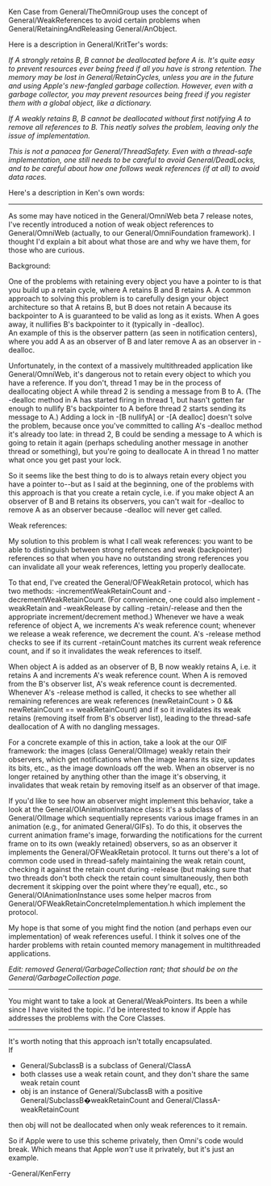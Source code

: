 




Ken Case from General/TheOmniGroup uses the concept of General/WeakReferences to avoid certain problems when General/RetainingAndReleasing General/AnObject.

Here is a description in General/KritTer's words:

*If A strongly retains B, B cannot be deallocated before A is. It's quite easy to prevent resources ever being freed if all you have is strong retention. The memory may be lost in General/RetainCycles, unless you are in the future and using Apple's new-fangled garbage collection. However, even with a garbage collector, you may prevent resources being freed if you register them with a global object, like a dictionary.*

*If A weakly retains B, B cannot be deallocated without first notifying A to remove all references to B. This neatly solves the problem, leaving only the issue of implementation.*

*This is not a panacea for General/ThreadSafety. Even with a thread-safe implementation, one still needs to be careful to avoid General/DeadLock<nowiki/>s, and to be careful about how one follows weak references (if at all) to avoid data races.*

Here's a description in Ken's own words:

----

As some may have noticed in the General/OmniWeb beta 7 release notes, I've
recently introduced a notion of weak object references to General/OmniWeb
(actually, to our General/OmniFoundation framework).  I thought I'd explain a bit
about what those are and why we have them, for those who are curious.

Background:

One of the problems with retaining every object you have a pointer to is
that you build up a retain cycle, where A retains B and B retains A.  A
common approach to solving this problem is to carefully design your object
architecture so that A retains B, but B does not retain A because its
backpointer to A is guaranteed to be valid as long as it exists. When A
goes away, it nullifies B's backpointer to it (typically in -dealloc).  
An example of this is the observer pattern (as seen in notification
centers), where you add A as an observer of B and later remove A as an
observer in -dealloc.

Unfortunately, in the context of a massively multithreaded application
like General/OmniWeb, it's dangerous not to retain every object to which you have
a reference.  If you don't, thread 1 may be in the process of deallocating
object A while thread 2 is sending a message from B to A.  (The -dealloc
method in A has started firing in thread 1, but hasn't gotten far enough
to nullify B's backpointer to A before thread 2 starts sending its message
to A.)  Adding a lock in -[B nullifyA] or -[A dealloc] doesn't solve the
problem, because once you've committed to calling A's -dealloc method it's
already too late:  in thread 2, B could be sending a message to A which is
going to retain it again (perhaps scheduling another message in another
thread or something), but you're going to deallocate A in thread 1 no
matter what once you get past your lock.

So it seems like the best thing to do is to always retain every object you
have a pointer to--but as I said at the beginning, one of the problems
with this approach is that you create a retain cycle, i.e. if you make
object A an observer of B and B retains its observers, you can't wait for
-dealloc to remove A as an observer because -dealloc will never get
called.

Weak references:

My solution to this problem is what I call weak references:  you want to
be able to distinguish between strong references and weak (backpointer)
references so that when you have no outstanding strong references you can
invalidate all your weak references, letting you properly deallocate.

To that end, I've created the General/OFWeakRetain protocol, which has two
methods:  -incrementWeakRetainCount and -decrementWeakRetainCount. (For
convenience, one could also implement -weakRetain and -weakRelease by
calling -retain/-release and then the appropriate increment/decrement
method.)  Whenever we have a weak reference of object A, we increments A's
weak reference count; whenever we release a weak reference, we decrement
the count.  A's -release method checks to see if its current -retainCount
matches its current weak reference count, and if so it invalidates the
weak references to itself.

When object A is added as an observer of B, B now weakly retains A, i.e.
it retains A and increments A's weak reference count.  When A is removed
from the B's observer list, A's weak reference count is decremented.  
Whenever A's -release method is called, it checks to see whether all
remaining references are weak references (newRetainCount > 0 &&
newRetainCount == weakRetainCount) and if so it invalidates its weak
retains (removing itself from B's observer list), leading to the
thread-safe deallocation of A with no dangling messages.

For a concrete example of this in action, take a look at the our OIF
framework:  the images (class General/OIImage) weakly retain their observers,
which get notifications when the image learns its size, updates its bits,
etc., as the image downloads off the web.  When an observer is no longer
retained by anything other than the image it's observing, it invalidates
that weak retain by removing itself as an observer of that image.

If you'd like to see how an observer might implement this behavior, take a
look at the General/OIAnimationInstance class:  it's a subclass of General/OIImage which
sequentially represents various image frames in an animation (e.g., for
animated General/GIFs).  To do this, it observes the current animation frame's
image, forwarding the notifications for the current frame on to its own
(weakly retained) observers, so as an observer it implements the
General/OFWeakRetain protocol. It turns out there's a lot of common code used in
thread-safely maintaining the weak retain count, checking it against the
retain count during -release (but making sure that two threads don't both
check the retain count simultaneously, then both decrement it skipping
over the point where they're equal), etc., so General/OIAnimationInstance uses
some helper macros from General/OFWeakRetainConcreteImplementation.h which
implement the protocol.

My hope is that some of you might find the notion (and perhaps even our
implementation) of weak references useful.  I think it solves one of the
harder problems with retain counted memory management in multithreaded
applications.

*Edit: removed General/GarbageCollection rant; that should be on the General/GarbageCollection page.*

----
You might want to take a look at General/WeakPointers. Its been a while since I have visited the topic. I'd be
interested to know if Apple has addresses the problems with the Core Classes.

----

It's worth noting that this approach isn't totally encapsulated.  
If  

* General/SubclassB is a subclass of General/ClassA
* both classes use a weak retain count, and they don't share the same weak retain count
* obj is an instance of General/SubclassB with a positive General/SubclassB�weakRetainCount and General/ClassA-weakRetainCount


then obj will not be deallocated when only weak references to it remain.

So if Apple were to use this scheme privately, then Omni's code would break.  Which means that Apple *won't* use it privately, but it's just an example. 

-General/KenFerry